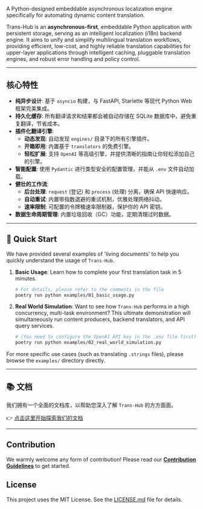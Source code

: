 
A Python-designed embeddable asynchronous localization engine specifically for automating dynamic content translation.

Trans-Hub is an **asynchronous-first**, embeddable Python application with persistent storage, serving as an intelligent localization (i18n) backend engine. It aims to unify and simplify multilingual translation workflows, providing efficient, low-cost, and highly reliable translation capabilities for upper-layer applications through intelligent caching, pluggable translation engines, and robust error handling and policy control.

---

## **核心特性**

- **纯异步设计**: 基于 `asyncio` 构建，与 FastAPI, Starlette 等现代 Python Web 框架完美集成。
- **持久化缓存**: 所有翻译请求和结果都会被自动存储在 SQLite 数据库中，避免重复翻译，节省成本。
- **插件化翻译引擎**:
  - **动态发现**: 自动发现 `engines/` 目录下的所有引擎插件。
  - **开箱即用**: 内置基于 `translators` 的免费引擎。
  - **轻松扩展**: 支持 `OpenAI` 等高级引擎，并提供清晰的指南让你轻松添加自己的引擎。
- **智能配置**: 使用 `Pydantic` 进行类型安全的配置管理，并能从 `.env` 文件自动加载。
- **健壮的工作流**:
  - **后台处理**: `request` (登记) 和 `process` (处理) 分离，确保 API 快速响应。
  - **自动重试**: 内置带指数退避的重试机制，优雅处理网络抖动。
  - **速率限制**: 可配置的令牌桶速率限制器，保护你的 API 密钥。
- **数据生命周期管理**: 内置垃圾回收（GC）功能，定期清理过时数据。

---

## **🚀 Quick Start**

We have provided several examples of 'living documents' to help you quickly understand the usage of `Trans-Hub`.

1. **Basic Usage**: Learn how to complete your first translation task in 5 minutes.  
    ```bash
    # For details, please refer to the comments in the file
    poetry run python examples/01_basic_usage.py
    ```

2.  **Real World Simulation**: Want to see how `Trans-Hub` performs in a high concurrency, multi-task environment? This ultimate demonstration will simultaneously run content producers, backend translators, and API query services.
    ```bash
    # (You need to configure the OpenAI API key in the .env file first)
    poetry run python examples/02_real_world_simulation.py
    ```

For more specific use cases (such as translating `.strings` files), please browse the `examples/` directory directly.

---

## **📚 文档**

我们拥有一个全面的文档库，以帮助您深入了解 `Trans-Hub` 的方方面面。

👉 [点击这里开始探索我们的文档](./docs/en/index.md)

---

## **Contribution**

We warmly welcome any form of contribution! Please read our **[Contribution Guidelines](./CONTRIBUTING.md)** to get started.

## **License**

This project uses the MIT License. See the [LICENSE.md](./LICENSE.md) file for details.